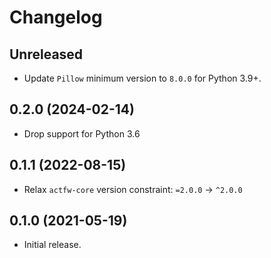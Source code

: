 # Changelog

## Unreleased

- Update `Pillow` minimum version to `8.0.0` for Python 3.9+.

## 0.2.0 (2024-02-14)

- Drop support for Python 3.6

## 0.1.1 (2022-08-15)

- Relax `actfw-core` version constraint: `=2.0.0` -> `^2.0.0`

## 0.1.0 (2021-05-19)

- Initial release.
